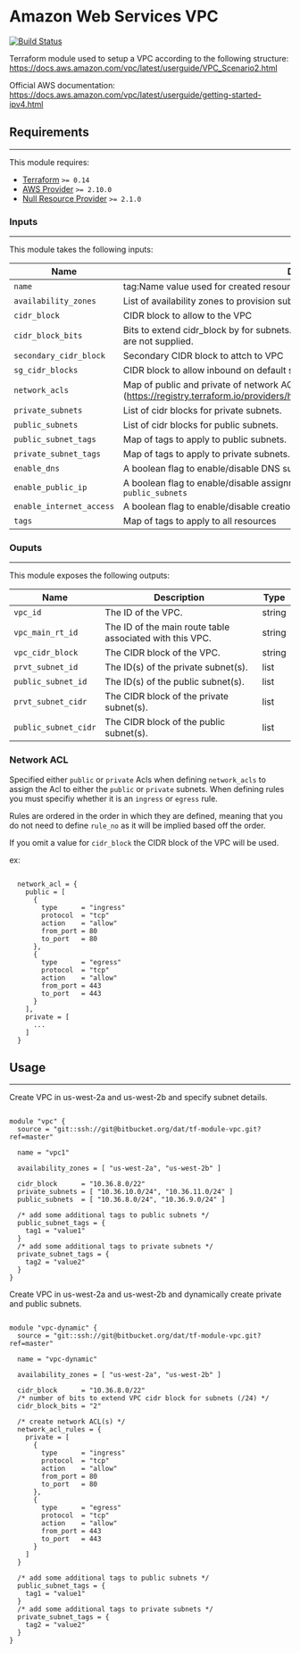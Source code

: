 # Amazon Web Services VPC

[![Build Status](http://jenkins.dat.com/buildStatus/icon?job=DevOps/Terraform/Modules/tf-module-vpc/master)](http://jenkins.services.dat.internal/job/DevOps/job/Terraform/job/Modules/job/tf-module-vpc/)

Terraform module used to setup a VPC according to the following structure: https://docs.aws.amazon.com/vpc/latest/userguide/VPC_Scenario2.html

Official AWS documentation: https://docs.aws.amazon.com/vpc/latest/userguide/getting-started-ipv4.html

## Requirements
- - - -

This module requires:

   -  [Terraform](https://github.com/hashicorp/terraform) `>= 0.14`
   -  [AWS Provider](https://github.com/terraform-providers/terraform-provider-aws) `>= 2.10.0`
   -  [Null Resource Provider](https://github.com/terraform-providers/terraform-provider-null) `>= 2.1.0`

### Inputs
- - - -

This module takes the following inputs:

  Name                 | Description   | Type          | Default
  -------------------- | ------------- | ------------- | -------------
  `name`               | tag:Name value used for created resources. | string | -
  `availability_zones` | List of availability zones to provision subnets for. | list | `[]`
  `cidr_block`         | CIDR block to allow to the VPC | string | -
  `cidr_block_bits`    | Bits to extend cidr_block by for subnets. Only used if public_subnets and private_subnets are not supplied. | string | ``
  `secondary_cidr_block` | Secondary CIDR block to attch to VPC | list | `[]`
  `sg_cidr_blocks`     | CIDR block to allow inbound on default security group | list | `[]`
  `network_acls`  | Map of public and private of network ACL rules (https://registry.terraform.io/providers/hashicorp/aws/latest/docs/resources/network_acl) | list | `{}`
  `private_subnets`    | List of cidr blocks for private subnets. | list | `[]`
  `public_subnets`     | List of cidr blocks for public subnets. | list | `[]`
  `public_subnet_tags` | Map of tags to apply to public subnets. | map | `{}`
  `private_subnet_tags` | Map of tags to apply to private subnets. | map | `{}`
  `enable_dns` | A boolean flag to enable/disable DNS support and DNS hostnames. | boolean | `true`
  `enable_public_ip` | A boolean flag to enable/disable assignment of public IP to instances launched in `public_subnets` | boolean | `false`
  `enable_internet_access` | A boolean flag to enable/disable creation of NAT and Internet gateway resources | boolean | `true`
  `tags`               | Map of tags to apply to all resources | map | `{}`

### Ouputs
- - - -

This module exposes the following outputs:

  Name          | Description   | Type
  ------------- | ------------- | -------------
  `vpc_id` | The ID of the VPC. | string
  `vpc_main_rt_id` | The ID of the main route table associated with this VPC. | string
  `vpc_cidr_block` | The CIDR block of the VPC. | string
  `prvt_subnet_id` | The ID(s) of the private subnet(s). | list
  `public_subnet_id` | The ID(s) of the public subnet(s). | list
  `prvt_subnet_cidr` | The CIDR block of the private subnet(s). | list
  `public_subnet_cidr` | The CIDR block of the public subnet(s). | list

### Network ACL

Specified either `public` or `private` Acls when defining `network_acls` to assign the Acl to either the `public` or `private` subnets. When defining rules you must specifiy whether it is an `ingress` or `egress` rule.

Rules are ordered in the order in which they are defined, meaning that you do not need to define `rule_no` as it will be implied based off the order.

If you omit a value for `cidr_block` the CIDR block of the VPC will be used.

ex:

```hcl

  network_acl = {
    public = [
      {
        type      = "ingress"
        protocol  = "tcp"
        action    = "allow"
        from_port = 80
        to_port   = 80
      },
      {
        type      = "egress"
        protocol  = "tcp"
        action    = "allow"
        from_port = 443
        to_port   = 443
      }
    ],
    private = [
      ...
    ]
  }

```


## Usage
- - - -

Create VPC in us-west-2a and us-west-2b and specify subnet details.

```hcl

module "vpc" {
  source = "git::ssh://git@bitbucket.org/dat/tf-module-vpc.git?ref=master"

  name = "vpc1"

  availability_zones = [ "us-west-2a", "us-west-2b" ]

  cidr_block      = "10.36.8.0/22"
  private_subnets = [ "10.36.10.0/24", "10.36.11.0/24" ]
  public_subnets  = [ "10.36.8.0/24", "10.36.9.0/24" ]

  /* add some additional tags to public subnets */
  public_subnet_tags = {
    tag1 = "value1"
  }
  /* add some additional tags to private subnets */
  private_subnet_tags = {
    tag2 = "value2"
  }
}

```

Create VPC in us-west-2a and us-west-2b and dynamically create private and public subnets.

```hcl

module "vpc-dynamic" {
  source = "git::ssh://git@bitbucket.org/dat/tf-module-vpc.git?ref=master"

  name = "vpc-dynamic"

  availability_zones = [ "us-west-2a", "us-west-2b" ]

  cidr_block      = "10.36.8.0/22"
  /* number of bits to extend VPC cidr block for subnets (/24) */
  cidr_block_bits = "2"

  /* create network ACL(s) */
  network_acl_rules = {
    private = [
      {
        type      = "ingress"
        protocol  = "tcp"
        action    = "allow"
        from_port = 80
        to_port   = 80
      },
      {
        type      = "egress"
        protocol  = "tcp"
        action    = "allow"
        from_port = 443
        to_port   = 443
      }
    ]
  }

  /* add some additional tags to public subnets */
  public_subnet_tags = {
    tag1 = "value1"
  }
  /* add some additional tags to private subnets */
  private_subnet_tags = {
    tag2 = "value2"
  }
}

```
